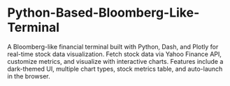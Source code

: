 # Python-Based-Bloomberg-Like-Terminal
A Bloomberg-like financial terminal built with Python, Dash, and Plotly for real-time stock data visualization. Fetch stock data via Yahoo Finance API, customize metrics, and visualize with interactive charts. Features include a dark-themed UI, multiple chart types, stock metrics table, and auto-launch in the browser.


